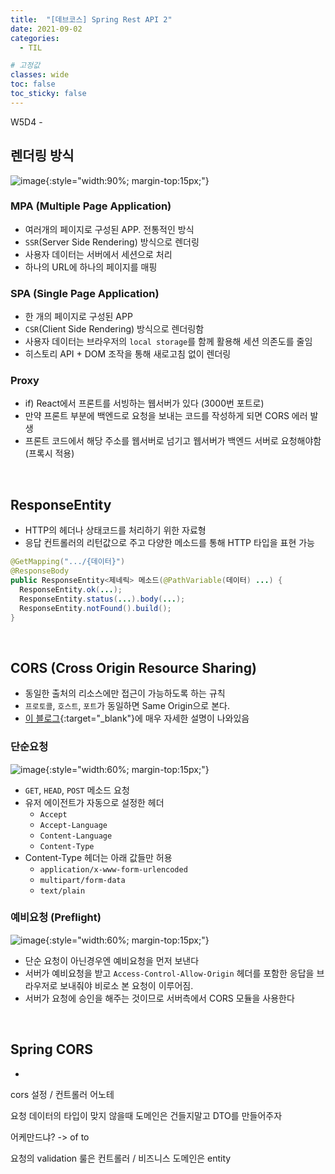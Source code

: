 ```yaml
---
title:  "[데브코스] Spring Rest API 2"
date: 2021-09-02
categories: 
  - TIL

# 고정값
classes: wide
toc: false
toc_sticky: false
---
```


W5D4 - 


## 렌더링 방식

![image](https://user-images.githubusercontent.com/71180414/131875349-80306e1f-fbbd-4532-9941-3c122534fdd3.png){:style="width:90%; margin-top:15px;"}

### MPA (Multiple Page Application)

- 여러개의 페이지로 구성된 APP. 전통적인 방식
- `SSR`(Server Side Rendering) 방식으로 렌더링
- 사용자 데이터는 서버에서 세션으로 처리
- 하나의 URL에 하나의 페이지를 매핑

### SPA (Single Page Application)

- 한 개의 페이지로 구성된 APP
- `CSR`(Client Side Rendering) 방식으로 렌더링함
- 사용자 데이터는 브라우저의 `local storage`를 함께 활용해 세션 의존도를 줄임
- 히스토리 API + DOM 조작을 통해 새로고침 없이 렌더링

### Proxy

- if) React에서 프론트를 서빙하는 웹서버가 있다 (3000번 포트로)
- 만약 프론트 부분에 백엔드로 요청을 보내는 코드를 작성하게 되면 CORS 에러 발생
- 프론트 코드에서 해당 주소를 웹서버로 넘기고 웹서버가 백엔드 서버로 요청해야함 (프록시 적용)

<br>

## ResponseEntity

- HTTP의 헤더나 상태코드를 처리하기 위한 자료형
- 응답 컨트롤러의 리턴값으로 주고 다양한 메소드를 통해 HTTP 타입을 표현 가능

```java
@GetMapping(".../{데이터}")
@ResponseBody
public ResponseEntity<제네릭> 메소드(@PathVariable(데이터) ...) {
  ResponseEntity.ok(...);
  ResponseEntity.status(...).body(...);
  ResponseEntity.notFound().build();
}
```

<br>

## CORS (Cross Origin Resource Sharing)

- 동일한 출처의 리소스에만 접근이 가능하도록 하는 규칙
- `프로토콜`, `호스트`, `포트`가 동일하면 Same Origin으로 본다.
- [이 블로그](https://beomy.github.io/tech/browser/cors/){:target="_blank"}에 매우 자세한 설명이 나와있음

### 단순요청

![image](https://user-images.githubusercontent.com/71180414/131894207-18a22b10-0ed5-4e8a-8254-3e9c7a310a4a.png){:style="width:60%; margin-top:15px;"}

- `GET`, `HEAD`, `POST` 메소드 요청
- 유저 에이전트가 자동으로 설정한 헤더
  - `Accept`
  - `Accept-Language`
  - `Content-Language`
  - `Content-Type`
- Content-Type 헤더는 아래 값들만 허용
  - `application/x-www-form-urlencoded`
  - `multipart/form-data`
  - `text/plain`

### 예비요청 (Preflight)

![image](https://user-images.githubusercontent.com/71180414/131888677-4b4b38a8-b3c5-411c-bfbe-e479ad36c17c.png){:style="width:60%; margin-top:15px;"}

- 단순 요청이 아닌경우엔 예비요청을 먼저 보낸다
- 서버가 예비요청을 받고 `Access-Control-Allow-Origin` 헤더를 포함한 응답을 브라우저로 보내줘야 비로소 본 요청이 이루어짐.
- 서버가 요청에 승인을 해주는 것이므로 서버측에서 CORS 모듈을 사용한다

<br>

## Spring CORS

- 

cors 설정 / 컨트롤러 어노테


요청 데이터의 타입이 맞지 않을때 도메인은 건들지말고 DTO를 만들어주자

어케만드냐? -> of to

요청의 validation 룰은 컨트롤러 / 비즈니스 도메인은 entity

